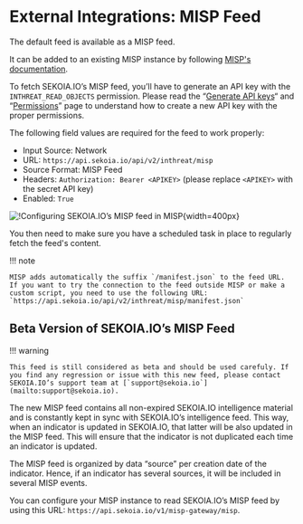 # External Integrations: MISP Feed

The default feed is available as a MISP feed.

It can be added to an existing MISP instance by following [MISP's documentation](https://www.circl.lu/doc/misp/managing-feeds/).

To fetch SEKOIA.IO’s MISP feed, you’ll have to generate an API key with the `INTHREAT_READ_OBJECTS` permission. Please read the “[Generate API keys](../../../getting_started/manage_api_keys.md)“ and “[Permissions](../../../getting_started/Permissions.md)” page to understand how to create a new API key with the proper permissions.

The following field values are required for the feed to work properly:

-   Input Source: Network
-   URL: `https://api.sekoia.io/api/v2/inthreat/misp`
-   Source Format: MISP Feed
-   Headers: `Authorization: Bearer <APIKEY>` (please replace `<APIKEY>` with the secret API key)
-   Enabled: `True`

![!Configuring SEKOIA.IO’s MISP feed in MISP](/assets/intelligence_center/misp_feed_configuration.png){width=400px}

You then need to make sure you have a scheduled task in place to regularly fetch the feed's content.

!!! note

    MISP adds automatically the suffix `/manifest.json` to the feed URL. If you want to try the connection to the feed outside MISP or make a custom script, you need to use the following URL: `https://api.sekoia.io/api/v2/inthreat/misp/manifest.json`

## Beta Version of SEKOIA.IO’s MISP Feed

!!! warning

    This feed is still considered as beta and should be used carefuly. If you find any regression or issue with this new feed, please contact SEKOIA.IO’s support team at [`support@sekoia.io`](mailto:support@sekoia.io).

The new MISP feed contains all non-expired SEKOIA.IO intelligence material and is constantly kept in sync with SEKOIA.IO’s intelligence feed. This way, when an indicator is updated in SEKOIA.IO, that latter will be also updated in the MISP feed. This will ensure that the indicator is not duplicated each time an indicator is updated.

The MISP feed is organized by data “source” per creation date of the indicator. Hence, if an indicator has several sources, it will be included in several MISP events.

You can configure your MISP instance to read SEKOIA.IO’s MISP feed by using this URL: `https://api.sekoia.io/v1/misp-gateway/misp`.
